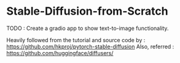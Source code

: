 # Stable-Diffusion-from-Scratch
TODO : Create a gradio app to show text-to-image functionality.

Heavily followed from the tutorial and source code by : https://github.com/hkproj/pytorch-stable-diffusion
Also, referred : https://github.com/huggingface/diffusers/
